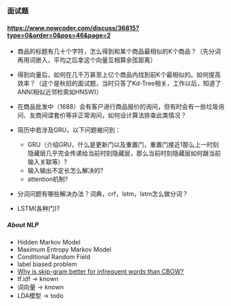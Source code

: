 ### 面试题

#### https://www.nowcoder.com/discuss/36815?type=0&order=0&pos=46&page=2
+ 商品的标题有几十个字符，怎么得到和某个商品最相似的K个商品？（先分词再用词嵌入，平均之后拿这个向量互相算余弦距离）
+ 得到向量后，如何在几千万甚至上亿个商品内找到前K个最相似的。如何提高效率？（这个是秋招的面试题，当时只答了Kd-Tree相关，工作以后，知道了ANN(相似近邻检索如HNSW)）

+ 在商品批发中（1688）会有客户进行商品报价的询问，但有时会有一些垃圾询问、友商间谍套价等非正常询问，如何设计算法排查此类情况？

+ 简历中若涉及GRU，以下问题被问到：
  + GRU（介绍GRU，什么是更新门以及重置门，重置门接近1那么上一时刻隐藏层几乎完全传递给当前时刻隐藏层，那么当前时刻隐藏层如何跟当前输入关联等）?
  + 输入输出不定长怎么解决的?
  + attention机制?

+ 分词问题有哪些解决办法？词典，crf，lstm，lstm怎么做分词？
+ LSTM(各种门)?


##### About NLP
+ Hidden Markov Model
+ Maximum Entropy Markov Model
+ Conditional Random Field
+ label biased problem
+ [Why is skip-gram better for infrequent words than CBOW?](https://stats.stackexchange.com/questions/180548/why-is-skip-gram-better-for-infrequent-words-than-cbow)
+ tf.idf -> known
+ 词向量 -> known
+ LDA模型 -> todo
